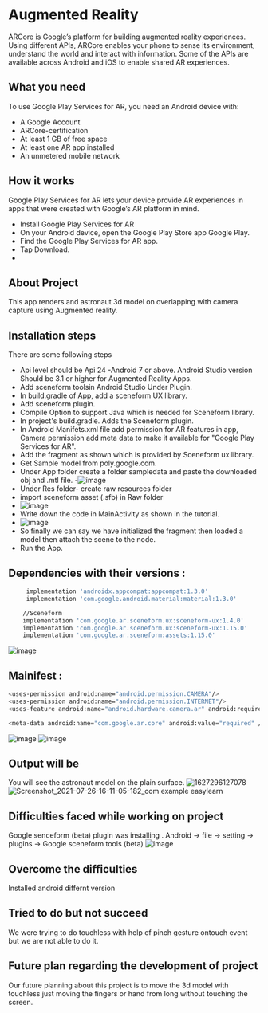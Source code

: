 # Augmented Reality
 ARCore is Google’s platform for building augmented reality experiences. Using different APIs, ARCore enables your phone to sense its environment, understand the world and  interact with information. Some of the APIs are available across Android and iOS to enable shared AR experiences.
 
## What you need
To use Google Play Services for AR, you need an Android device with:

- A Google Account
- ARCore-certification
- At least 1 GB of free space
- At least one AR app installed
- An unmetered mobile network

## How it works
Google Play Services for AR lets your device provide AR experiences in apps that were created with Google’s AR platform in mind.

- Install Google Play Services for AR
- On your Android device, open the Google Play Store app Google Play.
- Find the Google Play Services for AR app.
- Tap Download.
- 
## About Project
This app renders and astronaut 3d model on overlapping with camera capture using Augmented reality.

## Installation steps

There are some following steps 
- Api level should be Api 24 -Android 7 or above. Android Studio version Should be 3.1 or higher for Augmented Reality Apps.
- Add sceneform toolsin Android Studio Under Plugin.
-  In build.gradle of App, add a sceneform UX library.
- Add  sceneform plugin.  
- Compile Option to support Java which is needed for Sceneform 
library.
- In project's build.gradle. Adds the Sceneform plugin.
- In Android Manifets.xml file add permission for AR features in app, Camera permission add meta data to make it available for "Google Play Services for AR".
- Add the fragment as shown which is provided by Sceneform ux library.
- Get Sample model from poly.google.com. 
- Under App folder create a folder sampledata and paste the downloaded obj and .mtl file.
-![image](https://user-images.githubusercontent.com/13745937/127138436-238fda64-0e34-45a5-8576-d11f3f62bd7d.png)
- Under Res folder-  create raw resources folder
- import sceneform asset (.sfb)  in Raw folder
- ![image](https://user-images.githubusercontent.com/13745937/126975456-5d2cabee-d5d2-4201-9b91-518770d07491.png)
- Write down the code in MainActivity as shown in the tutorial.
- ![image](https://user-images.githubusercontent.com/13745937/126975170-ced983b9-08d4-49d5-a37c-1f2d9e289838.png)
- So finally we can say we have initialized the fragment then loaded a model then attach the scene to the node.
- Run the App.

## Dependencies with their versions :
```sh
     implementation 'androidx.appcompat:appcompat:1.3.0'
     implementation 'com.google.android.material:material:1.3.0'
```
```sh
    //Sceneform
    implementation 'com.google.ar.sceneform.ux:sceneform-ux:1.4.0'
    implementation 'com.google.ar.sceneform.ux:sceneform-ux:1.15.0'
    implementation 'com.google.ar.sceneform:assets:1.15.0'
```
![image](https://user-images.githubusercontent.com/13745937/126975384-956ba0b1-7e2c-47c4-a0e4-c9312e84caed.png)
	
## Mainifest :
```sh
<uses-permission android:name="android.permission.CAMERA"/>
<uses-permission android:name="android.permission.INTERNET"/>
<uses-feature android:name="android.hardware.camera.ar" android:required="true" />
```
```sh
<meta-data android:name="com.google.ar.core" android:value="required" />
```
 ![image](https://user-images.githubusercontent.com/13745937/126975549-7d6c4a90-a097-4fad-9499-df3f318b2b35.png)
 ![image](https://user-images.githubusercontent.com/13745937/126975589-6406b531-5cea-4214-8c44-b50379bd136d.png)

## Output will be
You will see the astronaut model on the plain surface.
![1627296127078](https://user-images.githubusercontent.com/13745937/126976597-1291ba82-a906-451e-b92b-acdb3cba766c.jpg)
![Screenshot_2021-07-26-16-11-05-182_com example easylearn](https://user-images.githubusercontent.com/13745937/126976629-7b486f6f-66ad-43c3-9687-ac03ac0abdf3.jpg)

## Difficulties faced while working on project
Google senceform (beta) plugin was installing .
Android -> file -> setting -> plugins -> Google sceneform tools (beta)
![image](https://user-images.githubusercontent.com/13745937/126976805-c469e414-941b-4862-8c11-9be7eb914e40.png)

## Overcome the difficulties
Installed android differnt version

## Tried to do but not succeed
We were trying to do touchless with help of pinch gesture ontouch event but we are not able to do it.

## Future plan regarding the development of project
Our future planning  about this project is to move the 3d model with touchless just moving the fingers or hand from long without touching the screen.
